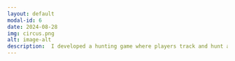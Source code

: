 ```yaml
---
layout: default
modal-id: 6
date: 2024-08-28
img: circus.png
alt: image-alt
description:  I developed a hunting game where players track and hunt animals in a natural environment. The animals follow simple routines, such as feeding, drinking, and resting, and move between different areas to meet these needs. They have basic sensory abilities, like sight and sound, which allow them to detect the player's presence. Depending on the type of animal, their reactions vary; predators might chase the player, while prey will flee if they sense danger. The game emphasizes straightforward, realistic animal behaviors to create an engaging hunting experience.
---
```

